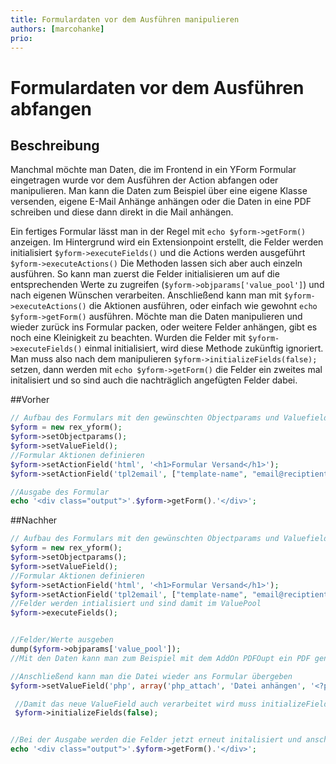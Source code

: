 ```yaml
---
title: Formulardaten vor dem Ausführen manipulieren
authors: [marcohanke]
prio:
---
```


# Formulardaten vor dem Ausführen abfangen


## Beschreibung
Manchmal möchte man Daten, die im Frontend in ein YForm Formular eingetragen wurde vor dem Ausführen der Action abfangen oder manipulieren. Man kann die Daten zum Beispiel über eine eigene Klasse versenden, eigene E-Mail Anhänge anhängen oder die Daten in eine PDF schreiben und diese dann direkt in die Mail anhängen.

Ein fertiges Formular lässt man in der Regel mit `echo $yform->getForm()` anzeigen. Im Hintergrund wird ein Extensionpoint erstellt, die Felder werden initialisiert `$yform->executeFields()` und die Actions werden ausgeführt `$yform->executeActions()`
Die Methoden lassen sich aber auch einzeln ausführen. So kann man zuerst die Felder initialisieren um auf die entsprechenden Werte zu zugreifen (`$yform->objparams['value_pool']`) und nach eigenen Wünschen verarbeiten. Anschließend kann man mit `$yform->executeActions()` die Aktionen ausführen, oder einfach wie gewohnt `echo $yform->getForm()` ausführen.
Möchte man die Daten manipulieren und wieder zurück ins Formular packen, oder weitere Felder anhängen, gibt es noch eine Kleinigkeit zu beachten. Wurden die Felder mit `$yform->executeFields()` einmal initialisiert, wird diese Methode zukünftig ignoriert.
Man muss also nach dem manipulieren `$yform->initializeFields(false);` setzen, dann werden mit `echo $yform->getForm()` die Felder ein zweites mal initalisiert und so sind auch die nachträglich angefügten Felder dabei.

##Vorher
```php
// Aufbau des Formulars mit den gewünschten Objectparams und Valuefields
$yform = new rex_yform();
$yform->setObjectparams();
$yform->setValueField();
//Formular Aktionen definieren
$yform->setActionField('html', '<h1>Formular Versand</h1>');
$yform->setActionField('tpl2email', ["template-name", "email@reciptient.de"]);

//Ausgabe des Formular
echo '<div class="output">'.$yform->getForm().'</div>';
```
##Nachher
```php
// Aufbau des Formulars mit den gewünschten Objectparams und Valuefields
$yform = new rex_yform();
$yform->setObjectparams();
$yform->setValueField();
//Formular Aktionen definieren
$yform->setActionField('html', '<h1>Formular Versand</h1>');
$yform->setActionField('tpl2email', ["template-name", "email@reciptient.de"]);
//Felder werden intialisiert und sind damit im ValuePool
$yform->executeFields();


//Felder/Werte ausgeben
dump($yform->objparams['value_pool']);
//Mit den Daten kann man zum Beispiel mit dem AddOn PDFOupt ein PDF generieren und im Filesystem ablegen.

//Anschließend kann man die Datei wieder ans Formular übergeben
$yform->setValueField('php', array('php_attach', 'Datei anhängen', '<?php $this->params[\'value_pool\'][\'email_attachments\'][\'pdf\'] = [\'dateiname.pdf\', rex_path::data(\'/addons/yform/plugins/manager/upload/temp/datei.pdf\')]; ?>'));

 //Damit das neue ValueField auch verarbeitet wird muss initializeFields() zurückgesetzt werden
 $yform->initializeFields(false);


//Bei der Ausgabe werden die Felder jetzt erneut initalisiert und anschließend die Actions ausgeführt
echo '<div class="output">'.$yform->getForm().'</div>';
```

